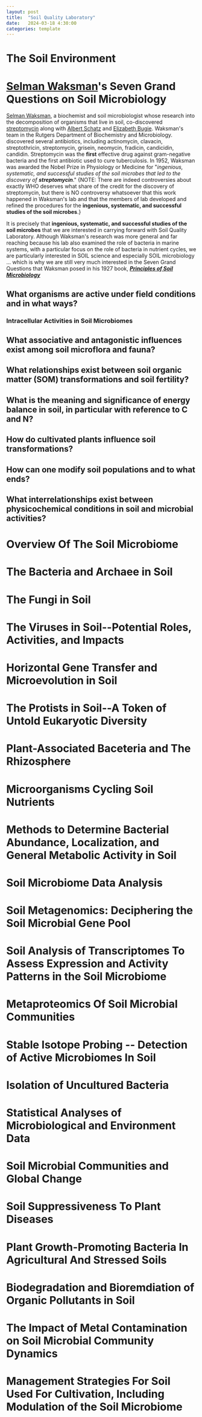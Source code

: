 ```yaml
---
layout: post
title:  "Soil Quality Laboratory"
date:   2024-03-18 4:30:00
categories: template
---
```


# The Soil Environment

# [Selman Waksman](https://en.wikipedia.org/wiki/Selman_Waksman)'s Seven Grand Questions on Soil Microbiology

[Selman Waksman](https://en.wikipedia.org/wiki/Selman_Waksman), a biochemist and soil microbiologist whose research into the decomposition of organisms that live in soil, co-discovered [streptomycin](https://en.wikipedia.org/wiki/Streptomycin) along with [Albert Schatz](https://en.wikipedia.org/wiki/Albert_Schatz_(scientist)) and [Elizabeth Bugie](https://en.wikipedia.org/wiki/Elizabeth_Bugie). Waksman's team in the Rutgers Department of Biochemistry and Microbiology. discovered several antibiotics, including actinomycin, clavacin, streptothricin, streptomycin, grisein, neomycin, fradicin, candicidin, candidin. Streptomycin was the **first** effective drug against gram-negative bacteria and the first antibiotic used to cure tuberculosis. In 1952, Waksman was awarded the Nobel Prize in Physiology or Medicine for "*ingenious, systematic, and successful studies of the soil microbes that led to the discovery of* ***streptomycin***." {NOTE: There are indeed controversies about exactly WHO deserves what share of the credit for the discovery of streptomycin, but there is NO controversy whatsoever that this work happened in Waksman's lab and that the members of lab developed and refined the procedures for the **ingenious, systematic, and successful studies of the soil microbes**.}

It is precisely that **ingenious, systematic, and successful studies of the soil microbes** that we are interested in carrying forward with Soil Quality Laboratory. Although Waksman's research was more general and far reaching because his lab also examined the role of bacteria in marine systems, with a particular focus on the role of bacteria in nutrient cycles, we are particularly interested in SOIL science and especially SOIL microbiology ... which is why we are still very much interested in the Seven Grand Questions that Waksman posed in his 1927 book, [***Principles of Soil Microbiology***](https://www.scribd.com/document/327671583/Principles-of-soil-microbiology-Waksman-Selman-A)

## What organisms are active under field conditions and in what ways?

### Intracellular Activities in Soil Microbiomes

## What associative and antagonistic influences exist among soil microflora and fauna?

## What relationships exist between soil organic matter (SOM) transformations and soil fertility?

## What is the meaning and significance of energy balance in soil, in particular with reference to C and N?

## How do cultivated plants influence soil transformations?

## How can one modify soil populations and to what ends?

## What interrelationships exist between physicochemical conditions in soil and microbial activities?

# Overview Of The Soil Microbiome

# The Bacteria and Archaee in Soil

# The Fungi in Soil

# The Viruses in Soil--Potential Roles, Activities, and Impacts

# Horizontal Gene Transfer and Microevolution in Soil

# The Protists in Soil--A Token of Untold Eukaryotic Diversity

# Plant-Associated Baceteria and The Rhizosphere

# Microorganisms Cycling Soil Nutrients

# Methods to Determine Bacterial Abundance, Localization, and General Metabolic Activity in Soil

# Soil Microbiome Data Analysis

# Soil Metagenomics: Deciphering the Soil Microbial Gene Pool

# Soil Analysis of Transcriptomes To Assess Expression and Activity Patterns in the Soil Microbiome

# Metaproteomics Of Soil Microbial Communities

# Stable Isotope Probing -- Detection of Active Microbiomes In Soil

# Isolation of Uncultured Bacteria

# Statistical Analyses of Microbiological and Environment Data

# Soil Microbial Communities and Global Change

# Soil Suppressiveness To Plant Diseases

# Plant Growth-Promoting Bacteria In Agricultural And Stressed Soils

# Biodegradation and Bioremdiation of Organic Pollutants in Soil

# The Impact of Metal Contamination on Soil Microbial Community Dynamics

# Management Strategies For Soil Used For Cultivation, Including Modulation of the Soil Microbiome